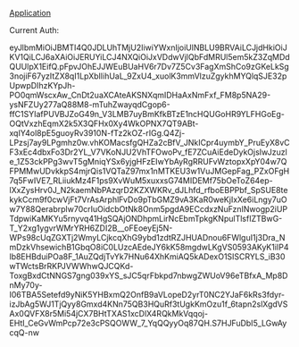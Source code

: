 [Application](https://xbox-bmw.vercel.app)

Current Auth:

eyJlbmMiOiJBMTI4Q0JDLUhTMjU2IiwiYWxnIjoiUlNBLU9BRVAiLCJjdHkiOiJKV1QiLCJ6aXAiOiJERUYiLCJ4NXQiOiJxVDdwVjlQbFdMRUl5em5kZ3ZqMDdQUUlpX1EifQ.pFpvJOhEJJWEuBUaHV6r7Dv7Z5Cv3FagXmShCo9zGKeLkSg3nojiF67yzItZX8qI1LpXbIlihUaL_9ZxU4_xuolK3mmVlzuZgykhMYQlqSJE32pUpwpDIhzKYpJh-PO0qmWscxAw_CnDt2uaXCAteAKSNXqmIDHaAxNmFxf_FM8p5NA29-ysNFZUy277aQ88M8-mTuhZwayqdCgop6-ffC1SYIafPUVBJZoG49n_V3LMB7uyBmKfkBTzE1ncHQUGoHR9YLFHGoEg-OQtVxzhEqmX2k5X3QFHx0Xy4WkOPNX7QT9ABt-xqIY4ol8pE5guoyRv3910N-fTz2kOZ-rIGg.Q4Zj-LPzsj7ay9LPgmhz0w.vhKOMacsfgQHZa2cBfV_JNkICpr4uymbY_PruEyX8vCF3xEc4dbxFo3Dr2YL_V7VKoNJU2VhTFOwoPv_fE7ZCuAiEdeDykOjsIwJzuzle_1Z53ckPPg3wvT5gMniqYSx6yjgHFzEIwYbAyRgRRUFvWztopxXpY04w7QFPMMwUDvkkpS4mjrQis1VQTaZ97mx1nMTKEU3w1VuJMGepFag_PZxOFgH7q5FwIVE7_RLiiukMz4F1ps9XvWuM5xuxxsG74MIDEMf75bOeToZ64ep-lXxZysHrv0J_N2kaemNbPAzqrD2KZXWKRv_dJLhfd_rfboEBPPbf_SpSUE8tekykCcm9f0cwVjFt7VrAsArphlFvDo9pTbGMZ9vA3KaR0weKjIxXe6iLngy7uOw7Y88Qerabrplw70crIuOidcbOtNk8Onm5pgdA9ECcdxzNuFznINwogp2iUPTdpwiKaMKYu5rnyvq41HgSQAjONDhpmLirNcEbmTpkgKNpulTlsfIZTBwG-T_Y2xg1ygvrWMrYRH6ZDI2B__oFEoeyEj5N-WPs98cUqZGXTj2WmyLCjkcqXhG9ybd1zdtRZJHUADnou6FWlguI1j3Dra_NmDzkVhsewichB1GbqO8iC0LUzcAEdeJY6kK58mgdwLKgVS0593AKyK1iIP4lb8EHBduiPOa8F_1AuZQdjTvYk7HNu64XhKmiAQ5kADexO1SISCRYLS_iB30wTWctsBrRKPJVWWhwQJCQKd-ToxgBxdCtNNGS7gng039xYS_sJC5qrFbkpd7nbwgZWUoV96eTBfxA_Mp8DnMy70y-I06TBA5Setefd9yNiK5YHBxmQ2OnfB9aVLopeD2yrT0NC2YJaF6kRs3fdyr-izJbAg5WJ1TjQyy8Gmxd4KNn75QB3HQuRf3tUgkKmOzu1f_6tapn2slXgdVSAx0QVFX8r5Mi54jCX7BHtTXAS1xcDlX4RQkMkVqqoj-EHtI_CeGvWmPcp72e3cPSQOWW_7_YqQQyyOq87QH.S7HJFuDbI5_LGwAycqQ-nw

